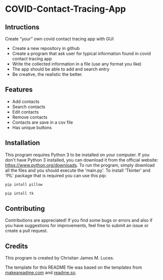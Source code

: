 # COVID-Contact-Tracing-App
## Intructions
Create “your” own covid contact tracing app with GUI
- Create a new repository in github
- Create a program that ask user for typical information found in covid contact tracing app
- Write the collected information in a file (use any format you like)
- The app should be able to add and search entry
- Be creative, the realistic the better.

## Features
- Add contacts
- Search contacts
- Edit contacts
- Remove contacts
- Contacts are save in a csv file
- Has unique buttons

## Installation
This program requires Python 3 to be installed on your computer. If you don't have Python 3 installed, you can download it from the official website: https://www.python.org/downloads. To run the program, simply download all the files and you should execute the 'main.py'. To install 'Tkinter' and 'PIL' package that is required you can use this pip:

```bash
pip intall pillow
```

```bash
pip intall tk
```

## Contributing 
Contributions are appreciated! If you find some bugs or errors and also if you have suggestions for improvements, feel free to submit an issue or create a pull request.

## Credits
This program is created by Chrisitan James M. Luces.

The template for this README file was based on the templates from [makeareadme.com](https://www.makeareadme.com/) and [readme.so](https://readme.so/editor).
